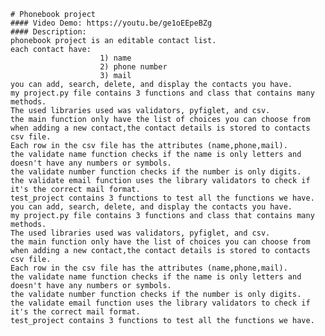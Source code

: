     # Phonebook project
    #### Video Demo: https://youtu.be/ge1oEEpeBZg
    #### Description:
    phonebook project is an editable contact list.
    each contact have:
                        1) name
                        2) phone number
                        3) mail
    you can add, search, delete, and display the contacts you have.
    my project.py file contains 3 functions and class that contains many methods.
    The used libraries used was validators, pyfiglet, and csv.
    the main function only have the list of choices you can choose from
    when adding a new contact,the contact details is stored to contacts csv file.
    Each row in the csv file has the attributes (name,phone,mail).
    the validate name function checks if the name is only letters and doesn't have any numbers or symbols.
    the validate number function checks if the number is only digits.
    the validate email function uses the library validators to check if it's the correct mail format.
    test_project contains 3 functions to test all the functions we have.
    you can add, search, delete, and display the contacts you have.
    my project.py file contains 3 functions and class that contains many methods.
    The used libraries used was validators, pyfiglet, and csv.
    the main function only have the list of choices you can choose from
    when adding a new contact,the contact details is stored to contacts csv file.
    Each row in the csv file has the attributes (name,phone,mail).
    the validate name function checks if the name is only letters and doesn't have any numbers or symbols.
    the validate number function checks if the number is only digits.
    the validate email function uses the library validators to check if it's the correct mail format.
    test_project contains 3 functions to test all the functions we have.